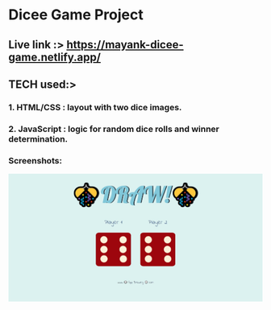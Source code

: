 # Dicee Game Project 
## Live link :>   https://mayank-dicee-game.netlify.app/
## TECH used:>
### 1. HTML/CSS : layout with two dice images.
### 2. JavaScript :  logic for random dice rolls and winner determination.

### Screenshots:
![App Screenshot](https://github.com/Mayanksaini1234/Dice_game_JS/blob/main/Screenshot_8-3-2024_205253_mayank-dicee-game.netlify.app.jpeg) 


